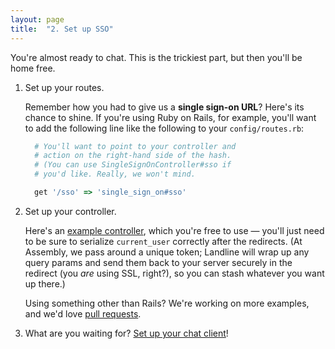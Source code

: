 ```yaml
---
layout: page
title:  "2. Set up SSO"
---
```


You're almost ready to chat. This is the trickiest part, but then you'll be home free.

1. Set up your routes.

    Remember how you had to give us a **single sign-on URL**? Here's its chance to shine. If you're using Ruby on Rails, for example, you'll want to add the following line like the following to your `config/routes.rb`:

    ```ruby
      # You'll want to point to your controller and
      # action on the right-hand side of the hash.
      # (You can use SingleSignOnController#sso if
      # you'd like. Really, we won't mind.

      get '/sso' => 'single_sign_on#sso'
    ```

2. Set up your controller.

    Here's an [example controller](examples/single_sign_on_controller.rb), which you're free to use &mdash; you'll just need to be sure to serialize `current_user` correctly after the redirects. (At Assembly, we pass around a unique token; Landline will wrap up any query params and send them back to your server securely in the redirect (you *are* using SSL, right?), so you can stash whatever you want up there.)

    Using something other than Rails? We're working on more examples, and we'd love [pull requests](https://github.com/asm-products/landline-docs).

3. What are you waiting for? [Set up your chat client](3-set-up-chat-client.html)!
